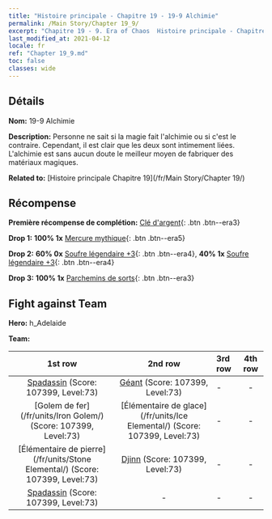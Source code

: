 ```yaml
---
title: "Histoire principale - Chapitre 19 - 19-9 Alchimie"
permalink: /Main Story/Chapter 19_9/
excerpt: "Chapitre 19 - 9. Era of Chaos  Histoire principale - Chapitre 19_9. 19-9 Alchimie"
last_modified_at: 2021-04-12
locale: fr
ref: "Chapter 19_9.md"
toc: false
classes: wide
---
```


## Détails

 **Nom:** 19-9 Alchimie

 **Description:** Personne ne sait si la magie fait l'alchimie ou si c'est le contraire. Cependant, il est clair que les deux sont intimement liées. L'alchimie est sans aucun doute le meilleur moyen de fabriquer des matériaux magiques.

 **Related to:** [Histoire principale Chapitre 19](/fr/Main Story/Chapter 19/)

## Récompense

 **Première récompense de complétion:** [Clé d'argent](/fr/Items/con_693/){: .btn .btn--era3}

 **Drop 1:** **100% 1x** [Mercure mythique](/fr/Items/mat_63/){: .btn .btn--era5}

 **Drop 2:** **60% 0x** [Soufre légendaire +3](/fr/Items/mat_57/){: .btn .btn--era4}, **40% 1x** [Soufre légendaire +3](/fr/Items/mat_57/){: .btn .btn--era4}

 **Drop 3:** **100% 1x** [Parchemins de sorts](/fr/Items/con_694/){: .btn .btn--era3}


## Fight against Team
 **Hero:** h_Adelaide

 **Team:**


  | 1st row | 2nd row | 3rd row | 4th row |
  |:----:|:----:|:----|:----:|
  | [Spadassin](/fr/units/Swordsman/) (Score: 107399, Level:73)  | [Géant](/fr/units/Giant/) (Score: 107399, Level:73)  | - | - |
  | [Golem de fer](/fr/units/Iron Golem/) (Score: 107399, Level:73)  | [Élémentaire de glace](/fr/units/Ice Elemental/) (Score: 107399, Level:73)  | - | - |
  | [Élémentaire de pierre](/fr/units/Stone Elemental/) (Score: 107399, Level:73)  | [Djinn](/fr/units/Genie/) (Score: 107399, Level:73)  | - | - |
  | [Spadassin](/fr/units/Swordsman/) (Score: 107399, Level:73)  | - | - | - |


